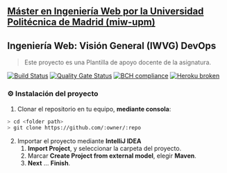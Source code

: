 ## [Máster en Ingeniería Web por la Universidad Politécnica de Madrid (miw-upm)](http://miw.etsisi.upm.es)
## Ingeniería Web: Visión General (IWVG) DevOps
> Este proyecto es una Plantilla de apoyo docente de la asignatura.

[![Build Status](https://travis-ci.org/lconder/ecosystem-demo.svg?branch=develop)](https://travis-ci.org/lconder/ecosystem-demo)
[![Quality Gate Status](https://sonarcloud.io/api/project_badges/measure?project=lconder_ecosystem-demo&metric=alert_status)](https://sonarcloud.io/dashboard?id=lconder_ecosystem-demo)
[![BCH compliance](https://bettercodehub.com/edge/badge/lconder/ecosystem-demo?branch=develop)](https://bettercodehub.com/)
[![Heroku broken](https://ecosystemdemo.herokuapp.com/system/version-badge)](https://ecosystemdemo.herokuapp.com/swagger-ui.html)

### :gear: Instalación del proyecto
1. Clonar el repositorio en tu equipo, **mediante consola**:
```sh
> cd <folder path>
> git clone https://github.com/:owner/:repo
```
2. Importar el proyecto mediante **IntelliJ IDEA**
   1. **Import Project**, y seleccionar la carpeta del proyecto.
   1. Marcar **Create Project from external model**, elegir **Maven**.
   1. **Next** … **Finish**.
